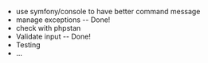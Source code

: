  - use symfony/console to have better command message
 - manage exceptions -- Done!
 - check with phpstan
 - Validate input -- Done!
 - Testing
 - ...
